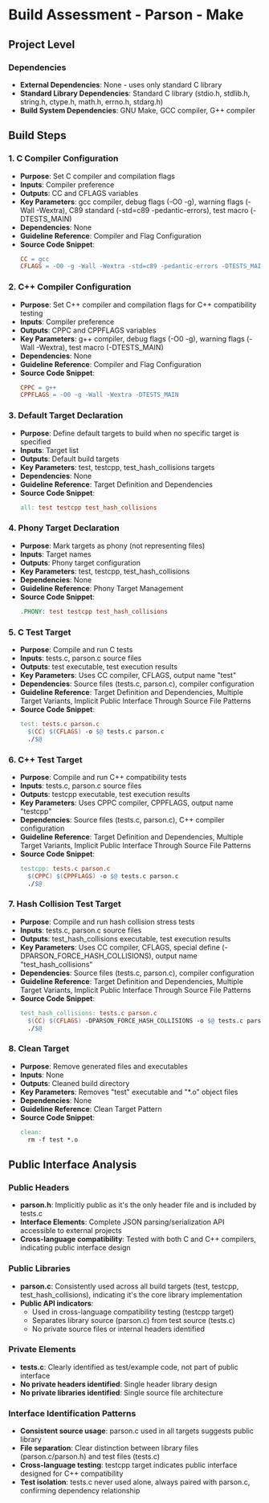 # Build Assessment - Parson - Make

## Project Level

### Dependencies
- **External Dependencies**: None - uses only standard C library
- **Standard Library Dependencies**: Standard C library (stdio.h, stdlib.h, string.h, ctype.h, math.h, errno.h, stdarg.h)
- **Build System Dependencies**: GNU Make, GCC compiler, G++ compiler

## Build Steps

### 1. C Compiler Configuration
- **Purpose**: Set C compiler and compilation flags
- **Inputs**: Compiler preference
- **Outputs**: CC and CFLAGS variables
- **Key Parameters**: gcc compiler, debug flags (-O0 -g), warning flags (-Wall -Wextra), C89 standard (-std=c89 -pedantic-errors), test macro (-DTESTS_MAIN)
- **Dependencies**: None
- **Guideline Reference**: Compiler and Flag Configuration
- **Source Code Snippet**:
  ```makefile
  CC = gcc
  CFLAGS = -O0 -g -Wall -Wextra -std=c89 -pedantic-errors -DTESTS_MAIN
  ```

### 2. C++ Compiler Configuration
- **Purpose**: Set C++ compiler and compilation flags for C++ compatibility testing
- **Inputs**: Compiler preference
- **Outputs**: CPPC and CPPFLAGS variables
- **Key Parameters**: g++ compiler, debug flags (-O0 -g), warning flags (-Wall -Wextra), test macro (-DTESTS_MAIN)
- **Dependencies**: None
- **Guideline Reference**: Compiler and Flag Configuration
- **Source Code Snippet**:
  ```makefile
  CPPC = g++
  CPPFLAGS = -O0 -g -Wall -Wextra -DTESTS_MAIN
  ```

### 3. Default Target Declaration
- **Purpose**: Define default targets to build when no specific target is specified
- **Inputs**: Target list
- **Outputs**: Default build targets
- **Key Parameters**: test, testcpp, test_hash_collisions targets
- **Dependencies**: None
- **Guideline Reference**: Target Definition and Dependencies
- **Source Code Snippet**:
  ```makefile
  all: test testcpp test_hash_collisions
  ```

### 4. Phony Target Declaration
- **Purpose**: Mark targets as phony (not representing files)
- **Inputs**: Target names
- **Outputs**: Phony target configuration
- **Key Parameters**: test, testcpp, test_hash_collisions
- **Dependencies**: None
- **Guideline Reference**: Phony Target Management
- **Source Code Snippet**:
  ```makefile
  .PHONY: test testcpp test_hash_collisions
  ```

### 5. C Test Target
- **Purpose**: Compile and run C tests
- **Inputs**: tests.c, parson.c source files
- **Outputs**: test executable, test execution results
- **Key Parameters**: Uses CC compiler, CFLAGS, output name "test"
- **Dependencies**: Source files (tests.c, parson.c), compiler configuration
- **Guideline Reference**: Target Definition and Dependencies, Multiple Target Variants, Implicit Public Interface Through Source File Patterns
- **Source Code Snippet**:
  ```makefile
  test: tests.c parson.c
  	$(CC) $(CFLAGS) -o $@ tests.c parson.c
  	./$@
  ```

### 6. C++ Test Target
- **Purpose**: Compile and run C++ compatibility tests
- **Inputs**: tests.c, parson.c source files
- **Outputs**: testcpp executable, test execution results
- **Key Parameters**: Uses CPPC compiler, CPPFLAGS, output name "testcpp"
- **Dependencies**: Source files (tests.c, parson.c), C++ compiler configuration
- **Guideline Reference**: Target Definition and Dependencies, Multiple Target Variants, Implicit Public Interface Through Source File Patterns
- **Source Code Snippet**:
  ```makefile
  testcpp: tests.c parson.c
  	$(CPPC) $(CPPFLAGS) -o $@ tests.c parson.c
  	./$@
  ```

### 7. Hash Collision Test Target
- **Purpose**: Compile and run hash collision stress tests
- **Inputs**: tests.c, parson.c source files
- **Outputs**: test_hash_collisions executable, test execution results
- **Key Parameters**: Uses CC compiler, CFLAGS, special define (-DPARSON_FORCE_HASH_COLLISIONS), output name "test_hash_collisions"
- **Dependencies**: Source files (tests.c, parson.c), compiler configuration
- **Guideline Reference**: Target Definition and Dependencies, Multiple Target Variants, Implicit Public Interface Through Source File Patterns
- **Source Code Snippet**:
  ```makefile
  test_hash_collisions: tests.c parson.c
  	$(CC) $(CFLAGS) -DPARSON_FORCE_HASH_COLLISIONS -o $@ tests.c parson.c
  	./$@
  ```

### 8. Clean Target
- **Purpose**: Remove generated files and executables
- **Inputs**: None
- **Outputs**: Cleaned build directory
- **Key Parameters**: Removes "test" executable and "*.o" object files
- **Dependencies**: None
- **Guideline Reference**: Clean Target Pattern
- **Source Code Snippet**:
  ```makefile
  clean:
  	rm -f test *.o
  ```

## Public Interface Analysis

### Public Headers
- **parson.h**: Implicitly public as it's the only header file and is included by tests.c
- **Interface Elements**: Complete JSON parsing/serialization API accessible to external projects
- **Cross-language compatibility**: Tested with both C and C++ compilers, indicating public interface design

### Public Libraries
- **parson.c**: Consistently used across all build targets (test, testcpp, test_hash_collisions), indicating it's the core library implementation
- **Public API indicators**: 
  - Used in cross-language compatibility testing (testcpp target)
  - Separates library source (parson.c) from test source (tests.c)
  - No private source files or internal headers identified

### Private Elements
- **tests.c**: Clearly identified as test/example code, not part of public interface
- **No private headers identified**: Single header library design
- **No private libraries identified**: Single source file architecture

### Interface Identification Patterns
- **Consistent source usage**: parson.c used in all targets suggests public library
- **File separation**: Clear distinction between library files (parson.c/parson.h) and test files (tests.c)
- **Cross-language testing**: testcpp target indicates public interface designed for C++ compatibility
- **Test isolation**: tests.c never used alone, always paired with parson.c, confirming dependency relationship
